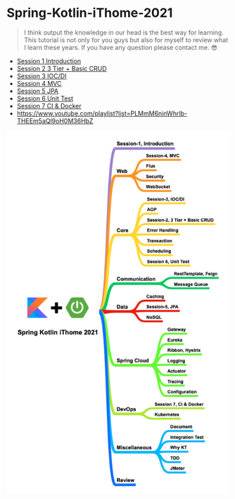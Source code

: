 # Spring-Kotlin-iThome-2021
> I think output the knowledge in our head is the best way for learning. This tutorial is not only for you guys but also for myself to review what I learn these years. If you have any question please contact me. 😎

* [Session 1 Introduction](https://github.com/b2etw/Spring-Kotlin-iThome-2021/tree/main/sections/section%201)
* [Session 2 3 Tier + Basic CRUD](https://github.com/b2etw/Spring-Kotlin-iThome-2021/tree/main/sections/section%202)
* [Session 3 IOC/DI](https://github.com/b2etw/Spring-Kotlin-iThome-2021/tree/main/sections/Section%203)
* [Session 4 MVC](https://github.com/b2etw/Spring-Kotlin-iThome-2021/tree/main/sections/Section%204)
* [Session 5 JPA](https://github.com/b2etw/Spring-Kotlin-iThome-2021/tree/main/sections/Section%205)
* [Session 6 Unit Test](https://github.com/b2etw/Spring-Kotlin-iThome-2021/tree/main/sections/Section%206)
* [Session 7 CI & Docker](https://github.com/b2etw/Spring-Kotlin-iThome-2021/tree/main/sections/Section%207)
* https://www.youtube.com/playlist?list=PLMmM6ninWhrIb-THEEm5aQl9oH0M36HbZ

![](https://raw.githubusercontent.com/b2etw/Spring-Kotlin-iThome-2021/main/images/Spring%20Kotlin%20iThome%202021%201224.png)
